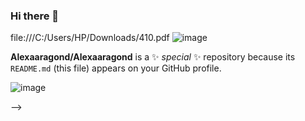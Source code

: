 ### Hi there 👋
file:///C:/Users/HP/Downloads/410.pdf
![image](https://user-images.githubusercontent.com/99675613/155242718-581f3dc6-d10b-41a9-b92d-532741f8117c.png)


**Alexaaragond/Alexaaragond** is a ✨ _special_ ✨ repository because its `README.md` (this file) appears on your GitHub profile.

![image](https://user-images.githubusercontent.com/99675613/155242131-0f8f1b62-6311-4cb3-bb1b-795f56e5b3f5.png)




-->
